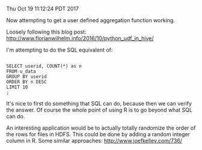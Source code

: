 Thu Oct 19 11:12:24 PDT 2017

Now attempting to get a user defined aggregation function working.

Loosely following this blog post:
http://www.florianwilhelm.info/2016/10/python_udf_in_hive/

I'm attempting to do the SQL equivalent of: 

```

SELECT userid, COUNT(*) as n
FROM u_data
GROUP BY userid
ORDER BY n DESC
LIMIT 10
;

```

It's nice to first do something that SQL can do, because then we can verify
the answer. Of course the whole point of using R is to go beyond what SQL can
do.

An interesting application would be to actually totally randomize the order
of the rows
for files in HDFS. This could be done by adding a random integer column in
R. Some similar approaches:
http://www.joefkelley.com/736/
